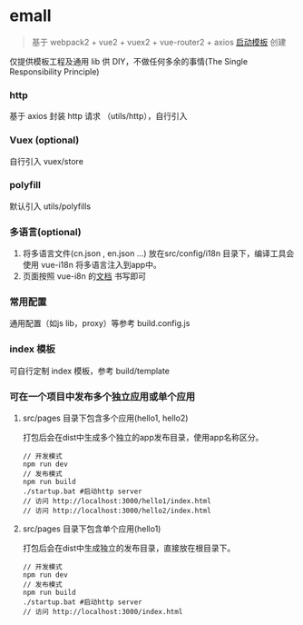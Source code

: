 # emall

> 基于 webpack2 + vue2 + vuex2 + vue-router2 + axios [启动模板](https://github.com/lkiarest/webpack/tree/cpdaily) 创建

仅提供模板工程及通用 lib 供 DIY，不做任何多余的事情(The Single Responsibility Principle)

### http
基于 axios 封装 http 请求 （utils/http），自行引入

### Vuex (optional)
自行引入 vuex/store

### polyfill
默认引入 utils/polyfills

### 多语言(optional)

1. 将多语言文件(cn.json , en.json ...) 放在src/config/i18n 目录下，编译工具会使用 vue-i18n 将多语言注入到app中。
1. 页面按照 vue-i8n 的[文档](https://github.com/kazupon/vue-i18n) 书写即可

### 常用配置
通用配置（如js lib，proxy）等参考 build.config.js

### index 模板
可自行定制 index 模板，参考 build/template

### 可在一个项目中发布多个独立应用或单个应用

1. src/pages 目录下包含多个应用(hello1, hello2)

    打包后会在dist中生成多个独立的app发布目录，使用app名称区分。

    ```
    // 开发模式
    npm run dev
    // 发布模式
    npm run build
    ./startup.bat #启动http server
    // 访问 http://localhost:3000/hello1/index.html
    // 访问 http://localhost:3000/hello2/index.html
    ```

1. src/pages 目录下包含单个应用(hello1)

    打包后会在dist中生成独立的发布目录，直接放在根目录下。
    ```
    // 开发模式
    npm run dev
    // 发布模式
    npm run build
    ./startup.bat #启动http server
    // 访问 http://localhost:3000/index.html
    ```
